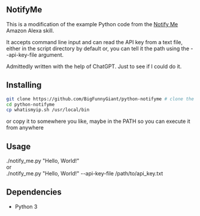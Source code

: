 ## NotifyMe

This is a modification of the example Python code from the [Notify Me](https://www.thomptronics.com/about/notify-me) Amazon Alexa skill. 

It accepts command line input and can read the API key from a text file, either in the script directory by default or, you can tell it the path using the --api-key-file argument.

Admittedly written with the help of ChatGPT. Just to see if I could do it.

## Installing

```bash
git clone https://github.com/BigFunnyGiant/python-notifyme # clone the repository
cd python-notifyme
cp whatismyip.sh /usr/local/bin
```
or copy it to somewhere you like, maybe in the PATH so you can execute it from anywhere


## Usage
./notify_me.py "Hello, World!"\
or\
./notify_me.py "Hello, World!" --api-key-file /path/to/api_key.txt


## Dependencies
- Python 3
